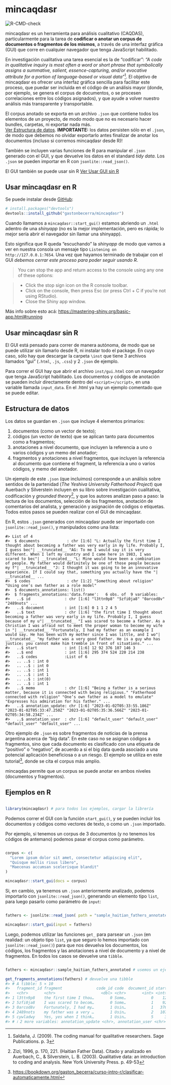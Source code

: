 
<!-- README.md is generated from README.Rmd. Please edit that file -->

# mincaqdasr

<!-- badges: start -->

![R-CMD-check](https://github.com/gastonbecerra/mincaqdasr/actions/workflows/r-check.yml/badge.svg)
<!-- badges: end -->

mincaqdasr es un herramienta para análisis cualitativo (CAQDAS),
particularmente para la tarea de **codificar o anotar un corpus de
documentos o fragmentos de los mismos**, a través de una interfaz
gráfica (GUI) que corre en cualquier navegador que tenga JavaScript
habilitado.

En investigación cualitativa una tarea esencial es la de “codificar”:
*“A code in qualitative inquiry is most often a word or short phrase
that symbolically assigns a summative, salient, essence-capturing,
and/or evocative attribute for a portion of language-based or visual
data”*[^1]. El objetivo de mincaqdasr es ofrecer una interfaz gráfica
sencilla para facilitar este proceso, que puedar ser incluida en el
código de un análisis mayor (donde, por ejemplo, se genera el corpus de
documentos, o se procesen correlaciones entre los códigos asignados), y
que ayude a volver nuestro análisis más transparente y transportable.

El corpus anotado se exporta en un archivo `.json` que contiene todos
los elementos de un proyecto, de modo modo que no es necesario hacer
bundles, carpetas, ni exportar nada más.  
[Ver Estructura de datos](#estructura-de-datos). **IMPORTANTE:** los
datos persisten sólo en el `.json`, de modo que debemos no olvidar
exportarlo antes finalizar de anotar los documentos (incluso si corremos
mincaqdasr desde R)!

También se incluyen varias funciones de R para manipular el `.json`
generado con el GUI, y que devuelve los datos en el standard *tidy
data*. Los `.json` se pueden importar en R con `jsonlite::read_json()`.

El GUI también se puede usar sin R [Ver Usar GUI sin R](#usar-gui-sin-r)

## Usar mincaqdasr en R

Se puede instalar desde [GitHub](https://github.com/):

``` r
# install.packages("devtools")
devtools::install_github("gastonbecerra/mincaqdasr")
```

Cuando llamamos a `mincaqdasr::start_gui()` estamos abriendo un `.html`
adentro de una *shinyapp* (no es la mejor implementación, pero es
rápida; lo mejor sería abrir el navegador sin llamar una shinyapp).

Esto significa que R queda “escuchando” la *shinyapp* de modo que vamos
a ver en nuestra consola un mensaje tipo
`Listening on http://127.0.0.1:7654`. Una vez que hayamos terminado de
trabajar con el GUI *debemos cerrar este proceso para poder seguir
usando R*.

> You can stop the app and return access to the console using any one of
> these options:

> - Click the stop sign icon on the R console toolbar.
> - Click on the console, then press Esc (or press Ctrl + C if you’re
>   not using RStudio).
> - Close the Shiny app window.

Más info sobre esto acá:
<https://mastering-shiny.org/basic-app.html#running>

## Usar mincaqdasr sin R

El GUI está pensado para correr de manera autónoma, de modo que se puede
utilizar sin llamarlo desde R, ni instalar todo el package. En cuyo
caso, sólo hay que descargar la carpeta `\inst` que tiene 3 archivos
llamados “gui” (`.html`, `.js`, `.css`) y 2 `.json` de ejemplo.

Para correr el GUI hay que abrir el archivo `inst/gui.html` con un
navegador que tenga JavaScript habilitado. Los documentos y códigos de
anotación se pueden incluir directamente dentro del `<script></script>`,
en una variable llamada `input_data`. En el .html ya hay un ejemplo
comentado que se puede editar.

## Estructura de datos

Los datos se guardan en `.json` que incluye 4 elementos primarios:

1.  documentos (como un vector de texto);
2.  códigos (un vector de texto) que se aplican tanto para documentos
    como a fragmentos;
3.  anotaciones a nivel documento, que incluyen la referencia a uno o
    varios códigos y un memo del anotador;
4.  fragmentos y anotaciones a nivel fragmentos, que incluyen la
    referencia al documento que contiene el fragment, la referencia a
    uno o varios códigos, y memo del anotador.

Un ejemplo de este `.json` (que incluimos) corresponde a un análisis
sobre sentidos de la partenidad (*The Yeshiva University Fatherhood
Project*) que Auerbach y Silverstein incluyen en su libro sobre
investigación cualitativa, codificación y *grounded theory*[^2], y que
los autores analizan paso a paso: la lectura de los documentos,
selección de los fragmentos, anotación de comentarios del analista, y
generación y asignación de códigos o etiquetas. Todos estos pasos se
pueden realizar con el GUI de mincaqdasr.

En R, estos `.json` generados con mincaqdasr puede ser importado con
`jsonlite::read_json()`, y manipulados como una lista:

    #> List of 4
    #>  $ documents            : chr [1:6] "L: Actually the first time I thought about becoming a father was very early in my life. Probably I, I guess bec"| __truncated__ "AG: To me I would say it is very different. When I left my country and I came here in 1983, I was scared to bec"| __truncated__ "L: Mine would have been a combination of people. My father would definitely be one of those people because my f"| __truncated__ "J: I thought it was going to be an innovative experience. If I could say that, something you actually have the "| __truncated__ ...
    #>  $ codes                : chr [1:2] "Something about religion" "Using one’s own father as a role model"
    #>  $ documents_annotations: list()
    #>  $ fragments_annotations:'data.frame':   6 obs. of  9 variables:
    #>   ..$ id               : chr [1:6] "l3ttn9p8" "5zfi0ja8" "0arcod8v" "2489nots" ...
    #>   ..$ document         : int [1:6] 0 1 1 2 4 5
    #>   ..$ text             : chr [1:6] "the first time I thought about becoming a father was very early in my life. Probably I, I guess because of my u"| __truncated__ "I was scared to become a father. As a Christian I was afraid not to meet the proper woman to become my wife in "| __truncated__ "Fortunately, I had my father as an example I would say. He has been with my mother since I was little, and I wo"| __truncated__ "my father was a very good father. He is a guy who has justice; you cannot make him tremble in front of situations." ...
    #>   ..$ start            : int [1:6] 12 92 376 107 146 3
    #>   ..$ end              : int [1:6] 295 374 524 220 214 238
    #>   ..$ codes            :List of 6
    #>   .. ..$ : int 0
    #>   .. ..$ : int 0
    #>   .. ..$ : int 1
    #>   .. ..$ : int 1
    #>   .. ..$ : int(0) 
    #>   .. ..$ : int 1
    #>   ..$ memo             : chr [1:6] "Being a father is a serious matter, because it is connected with being religious." "Fatherhood connected with religion" "One’s own father as a model to emulate" "Expresses his admiration for his father." ...
    #>   ..$ annotation_update: chr [1:6] "2023-01-02T05:33:55.186Z" "2023-01-02T05:33:47.250Z" "2023-01-02T05:35:36.566Z" "2023-01-02T05:34:58.234Z" ...
    #>   ..$ annotation_user  : chr [1:6] "default_user" "default_user" "default_user" "default_user" ...

Otro ejemplo de `.json` es sobre fragmentos de noticias de la prensa
argentina acerca de “big data”. En este caso no se asignan códigos a
fragmentos, sino que cada documento es clasificado con una etiqueta de
“positivo” o “negativo”, de acuerdo a si el big data queda asociado a
una potencial aplicación beneficiosa o a un riesgo. El ejemplo se
utiliza en este tutorial[^3], donde se cita el corpus más amplio.

mincaqdas permite que un corpus se puede anotar en ambos niveles
(documentos y fragmentos).

## Ejemplos en R

``` r

library(mincaqdasr) # para todos los ejemplos, cargar la librería
```

Podemos correr el GUI con la función `start_gui()`, y se pueden incluir
los documentos y códigos como vectores de texto, o como un `.json`
importado.

Por ejemplo, si tenemos un corpus de 3 documentos (y no tenemos los
códigos de antemano) podemos pasar el corpus como parámetro.

``` r

corpus <- c(
  "Lorem ipsum dolor sit amet, consectetur adipiscing elit",
  "Quisque mollis risus libero",
  "Maecenas accumsan scelerisque blandit"
)

mincaqdasr::start_gui(docs = corpus)
```

Si, en cambio, ya tenemos un `.json` anteriormente analizado, podemos
importarlo con `jsonlite::read_json()`, generando un elemento tipo
`list`, para luego pasarlo como parámetro de `input`:

``` r

fathers <- jsonlite::read_json( path = "sample_haitian_fathers_annotated.json" )

mincaqdasr::start_gui(input = fathers)
```

Luego, podemos utilizar las funciones `get_` para parsear un `.json` (en
realidad: un objeto tipo `list`, ya que seguro lo hemos importado con
`jsonlite::read_json()`) para que nos devuelva los documentos, los
códigos, los fragmentos y las anotaciones a nivel de documento y a nivel
de fragmentos. En todos los casos se devuelve una `tibble`.

``` r

fathers <- mincaqdasr::sample_haitian_fathers_annotated # usemos un ejemplo ya incluido en el paquete

get_fragments_annotations(fathers) # devuelve una tibble
#> # A tibble: 5 × 10
#>   fragment_id fragment               code_id code  document_id start   end memo 
#>   <chr>       <chr>                    <dbl> <chr>       <int> <int> <int> <chr>
#> 1 l3ttn9p8    the first time I thou…       0 Some…           0    12   295 Bein…
#> 2 5zfi0ja8    I was scared to becom…       0 Some…           1    92   374 Fath…
#> 3 0arcod8v    Fortunately, I had my…       1 Usin…           1   376   524 One’…
#> 4 2489nots    my father was a very …       1 Usin…           2   107   220 Expr…
#> 5 cywladwy    Yes, yes when I think…       1 Usin…           5     3   238 C ad…
#> # ℹ 2 more variables: annotation_update <chr>, annotation_user <chr>
```

<!--
You'll still need to render `README.Rmd` regularly, to keep `README.md` up-to-date. `devtools::build_readme()` is handy for this. You could also use GitHub Actions to re-render `README.Rmd` every time you push. An example workflow can be found here: <https://github.com/r-lib/actions/tree/v1/examples>.
-->

[^1]: Saldaña, J. (2009). The coding manual for qualitative researchers.
    Sage Publications. p. 3

[^2]: Zizi, 1996, p. 170, 221. (Haitian Father Data). Citado y analizado
    en Auerbach, C., & Silverstein, L. B. (2003). Qualitative data: an
    introduction to coding and analysis. New York University Press.
    p. 49-53

[^3]: <https://bookdown.org/gaston_becerra/curso-intro-r/clasificar-automaticamente.html>
